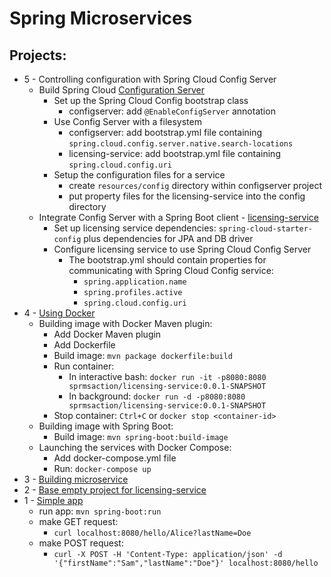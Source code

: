 # Spring Microservices

## Projects:
* 5 - Controlling configuration with Spring Cloud Config Server
    * Build Spring Cloud [Configuration Server](c05cloudconfig/configserver)
        * Set up the Spring Cloud Config bootstrap class
            * configserver: add `@EnableConfigServer` annotation
        * Use Config Server with a filesystem
            * configserver: add bootstrap.yml file containing `spring.cloud.config.server.native.search-locations`
            * licensing-service: add bootstrap.yml file containing `spring.cloud.config.uri`
        * Setup the configuration files for a service
            * create `resources/config` directory within configserver project
            * put property files for the licensing-service into the config directory
    * Integrate Config Server with a Spring Boot client - [licensing-service](c05cloudconfig/licensing-service)
        * Set up licensing service dependencies: `spring-cloud-starter-config` plus dependencies for JPA and DB driver
        * Configure licensing service to use Spring Cloud Config Server
            * The bootstrap.yml should contain properties for communicating with Spring Cloud Config service:
                * `spring.application.name`
                * `spring.profiles.active`
                * `spring.cloud.config.uri`
* 4 - [Using Docker](c04docker/licensing-service)
    * Building image with Docker Maven plugin:
        * Add Docker Maven plugin
        * Add Dockerfile
        * Build image: `mvn package dockerfile:build`
        * Run container: 
            * In interactive bash: `docker run -it -p8080:8080 sprmsaction/licensing-service:0.0.1-SNAPSHOT`
            * In background: `docker run -d -p8080:8080 sprmsaction/licensing-service:0.0.1-SNAPSHOT`
        * Stop container: `Ctrl+C` or `docker stop <container-id>`
    * Building image with Spring Boot:
        * Build image: `mvn spring-boot:build-image`
    * Launching the services with Docker Compose:
        * Add docker-compose.yml file
        * Run: `docker-compose up`
* 3 - [Building microservice](c03building/licensing-service)
* 2 - [Base empty project for licensing-service](c02explore/licensing-service)
* 1 - [Simple app](c01welcome)
    * run app: `mvn spring-boot:run`
    * make GET request: 
        * `curl localhost:8080/hello/Alice?lastName=Doe`
    * make POST request: 
        * `curl -X POST -H 'Content-Type: application/json' -d '{"firstName":"Sam","lastName":"Doe"}' localhost:8080/hello`

